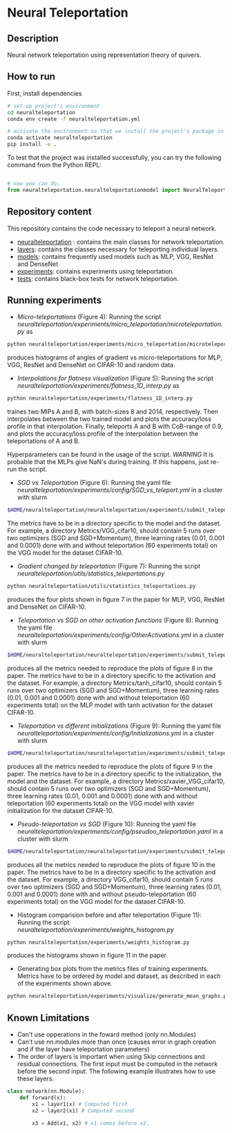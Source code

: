# Neural Teleportation    
 
## Description   

Neural network teleportation using representation theory of quivers. 

## How to run   
First, install dependencies   
```bash
# set-up project's environment
cd neuralteleportation
conda env create -f neuralteleportation.yml

# activate the environment so that we install the project's package in it
conda activate neuralteleportation
pip install -e .

```
To test that the project was installed successfully, you can try the following command from the Python REPL:
```python

# now you can do:
from neuralteleportation.neuralteleportationmodel import NeuralTeleportationModel   
``` 

## Repository content

This repository contains the code necessary to teleport a neural network. 

* [neuralteleportation](neuralteleportation) : contains the main classes for network teleportation. 
* [layers](neuralteleportation/layers): contains the classes necessary for teleporting individual layers. 
* [models](neuralteleportation/models): contains frequently used models such as MLP, VGG, ResNet and DenseNet
* [experiments](neuralteleportation/experiments): contains experiments using teleportation. 
* [tests](tests): contains black-box tests for network teleportation. 

## Running experiments

* *Micro-teleportations* (Figure 4): Running the script *neuralteleportation/experiments/micro_teleportation/microteleportation.py* as
```bash
python neuralteleportation/experiments/micro_teleportation/microteleportation.py
```

produces histograms of angles of gradient vs micro-teleportations for MLP, VGG, ResNet and DenseNet on CIFAR-10 and random data.

* *Interpolations for flatness visualization* (Figure 5): Running the script *neuralteleportation/experiments/flatness_1D_interp.py* as
```bash
python neuralteleportation/experiments/flatness_1D_interp.py
```

traines two MlPs A and B, with batch-sizes 8 and 2014, respectively. Then interpolates between the two trained model and plots the accuracy/loss profile in that interpolation. Finally, teleports A and B with CoB-range of 0.9, and plots the accuracy/loss profile of the interpolation between the teleportations of A and B.

Hyperparameters can be found in the usage of the script. 
*WARNING* It is probable that the MLPs give NaN's during training. If this happens, just re-run the script.

* *SGD vs Teleportation* (Figure 6): Running the yaml file *neuralteleportation/experiments/config/SGD_vs_teleport.yml* in a cluster with slurm
```bash
$HOME/neuralteleportation/neuralteleportation/experiments/submit_teleport_training_batch.sh -p $HOME/neuralteleportation/ -d $HOME/datasets/ -f $HOME/neuralteleportation/neuralteleportation/experiments/config/SGD_vs_teleport.yml -v $HOME/virtualenv/ -m email@email.email --out_root_dir $HOME/scratch/SGDvsTeleport/Metrics/VGG_cifar10/
```
The metrics have to be in a directory specific to the model and the dataset. For example, a directory Metrics/VGG_cifar10, should contain 5 runs over two optimizers (SGD and SGD+Momentum), three learning rates (0.01, 0.001 and 0.0001) done with and without teleportation (60 experiments total) on the VGG model for the dataset CIFAR-10.

* *Gradient changed by teleportation* (Figure 7): Running the script *neuralteleportation/utils/statistics_teleportations.py*
```bash
python neuralteleportation/utils/statistics_teleportations.py
```

produces the four plots shown in figure 7 in the paper for MLP, VGG, ResNet and DenseNet on CIFAR-10.

* *Teleportation vs SGD on other activation functions* (Figure 8): Running the yaml file *neuralteleportation/experiments/config/OtherActivations.yml* in a cluster with slurm
```bash
$HOME/neuralteleportation/neuralteleportation/experiments/submit_teleport_training_batch.sh -p $HOME/neuralteleportation/ -d $HOME/datasets/ -f $HOME/neuralteleportation/neuralteleportation/experiments/config/OtherActivations.yml -v $HOME/virtualenv/ -m email@email.email --out_root_dir $HOME/scratch/OtherActivations/Metrics/tanh_cifar10
```

produces all the metrics needed to reproduce the plots of figure 8 in the paper. The metrics have to be in a directory specific to the activation and the dataset. For example, a directory Metrics/tanh_cifar10, should contain 5 runs over two optimizers (SGD and SGD+Momentum), three learning rates (0.01, 0.001 and 0.0001) done with and without teleportation (60 experiments total) on the MLP model with tanh activation for the dataset CIFAR-10.

* *Teleportation vs different initializations* (Figure 9): Running the yaml file *neuralteleportation/experiments/config/Initializations.yml* in a cluster with slurm

```bash
$HOME/neuralteleportation/neuralteleportation/experiments/submit_teleport_training_batch.sh -p $HOME/neuralteleportation/ -d $HOME/datasets/ -f $HOME/neuralteleportation/neuralteleportation/experiments/config/Teleportation_vs_Initializers.yml -v $HOME/virtualenv/ -m email@email.email --out_root_dir $HOME/scratch/Initializations/Metrics/xavier_VGG_cifar10
```

produces all the metrics needed to reproduce the plots of figure 9 in the paper. The metrics have to be in a directory specific to the initialization, the model and the dataset. For example, a directory Metrics/xavier_VGG_cifar10, should contain 5 runs over two optimizers (SGD and SGD+Momentum), three learning rates (0.01, 0.001 and 0.0001) done with and without teleportation (60 experiments total) on the VGG model with xavier initialization for the dataset CIFAR-10.

* *Pseudo-teleportation vs SGD* (Figure 10): Running the yaml file *neuralteleportation/experiments/config/pseudoo_teleportation.yaml* in a cluster with slurm
```bash
$HOME/neuralteleportation/neuralteleportation/experiments/submit_teleport_training_batch.sh -p $HOME/neuralteleportation/ -d $HOME/datasets/ -f $HOME/neuralteleportation/neuralteleportation/experiments/config/SGD_vs_PseudoTeleport.yml -v $HOME/virtualenv/ -m email@email.email --out_root_dir $HOME/scratch/Pseudo_teleport/VGG_cifar10
```

produces all the metrics needed to reproduce the plots of figure 10 in the paper. The metrics have to be in a directory specific to the activation and the dataset. For example, a directory VGG_cifar10, should contain 5 runs over two optimizers (SGD and SGD+Momentum), three learning rates (0.01, 0.001 and 0.0001) done with and without pseudo-teleportation (60 experiments total) on the VGG model for the dataset CIFAR-10.

* Histogram comparision before and after teleportation (Figure 11): Running the script *neuralteleportation/experiments/weights_histogram.py*
```bash
python neuralteleportation/experiments/weights_histogram.py
```

produces the histograms shown in figure 11 in the paper.

* Generating box plots from the metrics files of training experiments. Metrics have to be ordered by model and dataset, as described in each of the experiments shown above.
```bash
python neuralteleportation/experiments/visualize/generate_mean_graphs.py --metrics validate_accuracy --group_by teleport optimizer --experiment_dir ../Results_NeuralTeleportation/SGDvsTeleport/Metrics/VGG_cifar10/ --boxplot --box_epochs 30 60 95 --out_dir ../Results_NeuralTeleportation/SGDvsTeleport/Plots/
```

## Known Limitations

* Can't use opperations in the foward method (only nn.Modules)
* Can't use nn.modules more than once (causes error in graph creation and if the layer have teleportation parameters)
* The order of layers is important when using Skip connections and residual connections. 
The first input must be computed in the network before the second input. The following example illustrates how to use these layers.
```python
class network(nn.Module):
    def forward(x):
        x1 = layer1(x) # Computed first
        x2 = layer2(x1) # Computed second

        x3 = Add(x1, x2) # x1 comes before x2.
``` 
